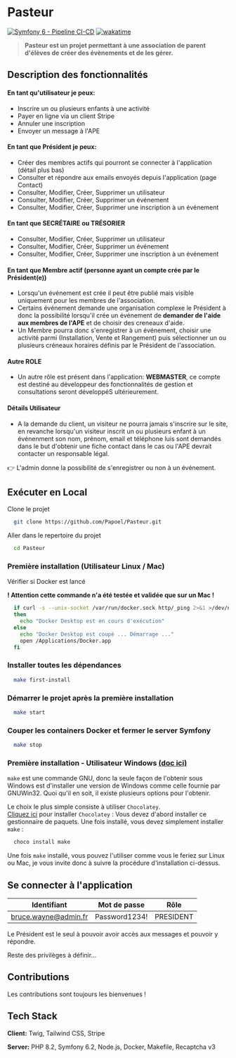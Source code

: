 # Pasteur

[![Symfony 6 - Pipeline CI-CD](https://github.com/Papoel/Pasteur/actions/workflows/code-quality.yml/badge.svg?event=push)](https://github.com/Papoel/Pasteur/actions/workflows/code-quality.yml)
[![wakatime](https://wakatime.com/badge/user/b00c68bd-cbed-409e-a2c0-719a6f4ea11a/project/f2d13658-b577-42e4-92ad-be17b34bbe17.svg)](https://wakatime.com/badge/user/b00c68bd-cbed-409e-a2c0-719a6f4ea11a/project/f2d13658-b577-42e4-92ad-be17b34bbe17)
> __Pasteur est un projet permettant à une association de parent d'élèves de créer des évènements et de les gérer.__

## Description des fonctionnalités

#### En tant qu'utilisateur je peux:

- Inscrire un ou plusieurs enfants à une activité
- Payer en ligne via un client Stripe
- Annuler une inscription
- Envoyer un message à l'APE

#### En tant que Président je peux:

- Créer des membres actifs qui pourront se connecter à l'application (détail plus bas)
- Consulter et répondre aux emails envoyés depuis l'application (page Contact)
- Consulter, Modifier, Créer, Supprimer un utilisateur
- Consulter, Modifier, Créer, Supprimer un événement
- Consulter, Modifier, Créer, Supprimer une inscription à un événement

#### En tant que __SECRÉTAIRE ou TRÉSORIER__

- Consulter, Modifier, Créer, Supprimer un utilisateur
- Consulter, Modifier, Créer, Supprimer un événement
- Consulter, Modifier, Créer, Supprimer une inscription à un événement

#### En tant que Membre actif (personne ayant un compte crée par le Président(e))

- Lorsqu'un événement est crée il peut être publié mais visible uniquement pour les membres de l'association.
- Certains événement demande une organisation complexe le Président à donc la possibilité lorsqu'il crée
  un événement de __demander de l'aide aux membres de l'APE__ et de choisir des creneaux d'aide.
- Un Membre pourra donc s'enregistrer à un événement, choisir une activité parmi (Installation, Vente et Rangement)
  puis sélectionner un ou plusieurs créneaux horaires définis par le Président de l'association.

#### Autre ROLE

- Un autre rôle est présent dans l'application: __WEBMASTER__, ce compte est destiné au développeur
  des fonctionnalités de gestion et consultations seront développéS ultérieurement.

#### Détails Utilisateur

- A la demande du client, un visiteur ne pourra jamais s'inscrire sur le site, en revanche lorsqu'un visiteur
  inscrit un ou plusieurs enfant à un événenment son nom, prénom, email et téléphone luis sont demandés
  dans le but d'obtenir une fiche contact dans le cas ou l'APE devrait contacter un responsable légal.

👉 L'admin donne la possibilité de s'enregistrer ou non à un événement.

## Exécuter en Local

Clone le projet

```bash
  git clone https://github.com/Papoel/Pasteur.git
```

Aller dans le repertoire du projet

```bash
  cd Pasteur
```

### Première installation (Utilisateur Linux / Mac)

Vérifier si Docker est lancé

**! Attention cette commande n'a été testée et validée que sur un Mac !**

```bash
  if curl -s --unix-socket /var/run/docker.sock http/_ping 2>&1 >/dev/null
  then
    echo "Docker Desktop est en cours d'exécution"
  else
    echo "Docker Desktop est coupé ... Démarrage ..."
    open /Applications/Docker.app
  fi
```

### Installer toutes les dépendances

```bash
  make first-install
```

### Démarrer le projet après la première installation

```bash
  make start
```

### Couper les containers Docker et fermer le server Symfony

```bash
  make stop
```

### Première installation - Utilisateur Windows [(doc ici)](https://stackoverflow.com/questions/32127524/how-to-install-and-use-make-in-windows)

`make` est une commande GNU, donc la seule façon de l'obtenir sous Windows est d'installer une version de Windows
comme celle fournie par GNUWin32.
Quoi qu'il en soit, il existe plusieurs options pour l'obtenir.

Le choix le plus simple consiste à utiliser `Chocolatey`. <br/>
[Cliquez ici](https://lecrabeinfo.net/chocolatey-gestionnaire-paquets-windows.html) pour installer `Chocolatey` :
Vous devez d'abord installer ce gestionnaire de paquets.
Une fois installé, vous devez simplement installer `make` :

```bash
  choco install make
```

Une fois `make` installé, vous pouvez l'utiliser comme vous le feriez sur Linux ou Mac, je vous invite donc
à suivre la procédure d'installation ci-dessus.

## Se connecter à l'application

| Identifiant          | Mot de passe  | Rôle      |
|----------------------|---------------|-----------|
| bruce.wayne@admin.fr | Password1234! | PRESIDENT |

Le Président est le seul à pouvoir avoir accès aux messages et pouvoir y répondre.

Reste des privilèges à définir...

## Contributions

Les contributions sont toujours les bienvenues !

## Tech Stack

**Client:** Twig, Tailwind CSS, Stripe

**Server:** PHP 8.2, Symfony 6.2, Node.js, Docker, Makefile, Recaptcha v3
